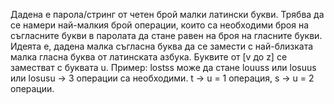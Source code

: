 Дадена е парола/стринг от четен брой малки латински букви. Трябва да се намери най-малкия брой операции, които са необходими броя на съгласните букви в паролата да стане равен
на броя на гласните букви. Идеята е, дадена малка съгласна буква да се замести с най-близката малка гласна буква от латинската азбука. Буквите от [v до z] се заместват с буквата
u. Пример: lostss може да стане louuss или losuus или losusu -> 3 операции са необходими. t -> u = 1 операция, s -> u = 2 операции.
